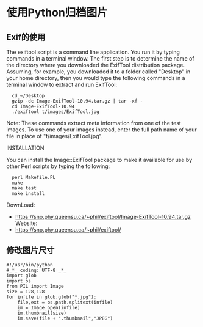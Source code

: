 # 使用Python归档图片
## Exif的使用
The exiftool script is a command line application.  You run it by typing
commands in a terminal window.  The first step is to determine the name of
the directory where you downloaded the ExifTool distribution package.
Assuming, for example, you downloaded it to a folder called "Desktop" in
your home directory, then you would type the following commands in a
terminal window to extract and run ExifTool:
```
  cd ~/Desktop
  gzip -dc Image-ExifTool-10.94.tar.gz | tar -xf -
  cd Image-ExifTool-10.94
  ./exiftool t/images/ExifTool.jpg
```
Note:  These commands extract meta information from one of the test images. 
To use one of your images instead, enter the full path name of your file in
place of "t/images/ExifTool.jpg".

INSTALLATION

You can install the Image::ExifTool package to make it available for use by
other Perl scripts by typing the following:
```
  perl Makefile.PL
  make
  make test
  make install
```
DownLoad:
* https://sno.phy.queensu.ca/~phil/exiftool/Image-ExifTool-10.94.tar.gz
Website:
* https://sno.phy.queensu.ca/~phil/exiftool/

## 修改图片尺寸
```
#!/usr/bin/python
#_*_ coding: UTF-8 _*_
import glob
import os
from PIL import Image
size = 128,128
for infile in glob.glob("*.jpg"):
    file,ext = os.path.splitext(infile)
    im = Image.open(infile)
    im.thumbnail(size)
    im.save(file + ".thumbnail","JPEG")
``` 
